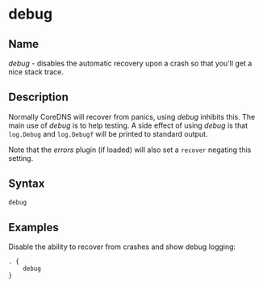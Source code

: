 # debug

## Name

*debug* - disables the automatic recovery upon a crash so that you'll get a nice stack trace.

## Description

Normally CoreDNS will recover from panics, using *debug* inhibits this. The main use of *debug* is
to help testing. A side effect of using *debug* is that `log.Debug` and `log.Debugf` will be printed
to standard output.

Note that the *errors* plugin (if loaded) will also set a `recover` negating this setting. 

## Syntax

~~~ txt
debug
~~~

## Examples

Disable the ability to recover from crashes and show debug logging:

~~~ corefile
. {
    debug
}
~~~
